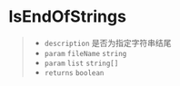 # IsEndOfStrings

> - `description` 是否为指定字符串结尾
> - `param` `fileName` `string`
> - `param` `list` `string[]`
> - `returns` `boolean`
